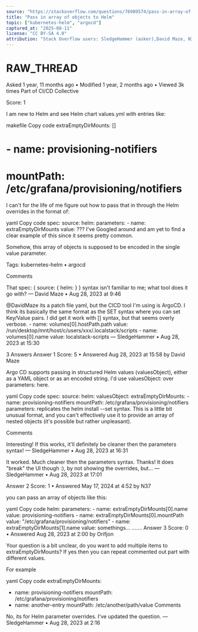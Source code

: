 ```yaml
---
source: "https://stackoverflow.com/questions/76989574/pass-in-array-of-objects-to-helm"
title: "Pass in array of objects to Helm"
topic: ["kubernetes-helm", "argocd"]
captured_at: "2025-08-11"
license: "CC BY-SA 4.0"
attribution: "Stack Overflow users: SledgeHammer (asker),David Maze, N37, Orifjon"
---
```

# RAW_THREAD

Asked 1 year, 11 months ago • Modified 1 year, 2 months ago • Viewed 3k times
Part of CI/CD Collective

Score: 1

I am new to Helm and see Helm chart values.yml with entries like:

makefile
Copy code
extraEmptyDirMounts: []
  # - name: provisioning-notifiers
  #   mountPath: /etc/grafana/provisioning/notifiers
I can't for the life of me figure out how to pass that in through the Helm overrides in the format of:

yaml
Copy code
spec:
  source:
    helm:
      parameters:
      - name: extraEmptyDirMounts
        value: ???
I've Googled around and am yet to find a clear example of this since it seems pretty common.

Somehow, this array of objects is supposed to be encoded in the single value parameter.

Tags: kubernetes-helm • argocd

Comments

That spec: { source: { helm: } } syntax isn't familiar to me; what tool does it go with? — David Maze • Aug 28, 2023 at 9:46

@DavidMaze its a patch file yaml, but the CICD tool I'm using is ArgoCD. I think its basically the same format as the SET syntax where you can set Key/Value pairs. I did get it work with [] syntax, but that seems overly verbose. - name: volumes[0].hostPath.path value: /run/desktop/mnt/host/c/users/xxx/.localstack/scripts - name: volumes[0].name value: localstack-scripts — SledgeHammer • Aug 28, 2023 at 15:30

3 Answers
Answer 1
Score: 5 • Answered Aug 28, 2023 at 15:58 by David Maze

Argo CD supports passing in structured Helm values (valuesObject), either as a YAML object or as an encoded string. I'd use valuesObject: over parameters: here.

yaml
Copy code
spec:
  source:
    helm:
      valuesObject:
        extraEmptyDirMounts:
          - name: provisioning-notifiers
            mountPath: /etc/grafana/provisioning/notifiers
parameters: replicates the helm install --set syntax. This is a little bit unusual format, and you can't effectively use it to provide an array of nested objects (it's possible but rather unpleasant).

Comments

Interesting! If this works, it'll definitely be cleaner then the parameters syntax! — SledgeHammer • Aug 28, 2023 at 16:31

It worked. Much cleaner then the parameters syntax. Thanks! It does "break" the UI though :), by not showing the overrides, but... — SledgeHammer • Aug 28, 2023 at 17:01

Answer 2
Score: 1 • Answered May 17, 2024 at 4:52 by N37

you can pass an array of objects like this:

yaml
Copy code
    helm:
      parameters:
        - name: extraEmptyDirMounts[0].name
          value: provisioning-notifiers
        - name: extraEmptyDirMounts[0].mountPath
          value: "/etc/grafana/provisioning/notifiers"
        - name: extraEmptyDirMounts[1].name
          value: somethings...
          .......
Answer 3
Score: 0 • Answered Aug 28, 2023 at 2:00 by Orifjon

Your question is a bit unclear, do you want to add multiple items to extraEmptyDirMounts? If yes then you can repeat commented out part with different values.

For example

yaml
Copy code
extraEmptyDirMounts:
  - name: provisioning-notifiers
    mountPath: /etc/grafana/provisioning/notifiers
  - name: another-entry
    mountPath: /etc/another/path/value
Comments

No, its for Helm parameter overrides. I've updated the question. — SledgeHammer • Aug 28, 2023 at 2:16

